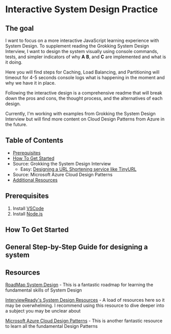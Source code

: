 # Interactive System Design Practice
## The goal

  I want to focus on a more interactive JavaScript learning experience with System Design. To supplement reading the Grokking System Design Interview, I want to design the system visually using console commands, tests, and simpler indicators of why **A** **B**, and **C** are implemented and what is it doing.

Here you will find steps for Caching, Load Balancing, and Partitioning will timeout for 4-5 seconds console logs what is happening in the moment and why we have it in place.

Following the interactive design is a comprehensive readme that will break down the pros and cons, the thought process, and the alternatives of each design.

Currently, I'm working with examples from Grokking the System Design Interview but will find more content on Cloud Design Patterns from Azure in the future.

## Table of Contents

- [Prerequisites](#prerequisites)
- [How To Get Started](#how-to-get-started)
- Source: Grokking the System Design Interview
  - Easy: [Designing a URL Shortening service like TinyURL](https://github.com/chitangchin/InteractiveSystemDesign/tree/main/Designing%20a%20URL%20Shortening%20service%20like%20TinyURL)
- Source: Microsoft Azure Cloud Design Patterns
- [Additional Resources](#resources)


## Prerequisites
1. Install [VSCode](https://code.visualstudio.com/download)
2. Install [Node.js](https://nodejs.org/en/download/package-manager/current)

## How To Get Started

## General Step-by-Step Guide for designing a system

## Resources

[RoadMap System Design](https://roadmap.sh/system-design) - This is a fantastic roadmap for learning the fundamental skills of System Design

[InterviewReady's System Design Resources](https://github.com/InterviewReady/system-design-resources) - A load of resources here so it may be overwhelming. I recommend using this resource to dive deeper into a subject you may be unclear about

[Microsoft Azure Cloud Design Patterns](https://learn.microsoft.com/en-us/azure/architecture/patterns/) - This is another fantastic resource to learn all the fundamental Design Patterns
